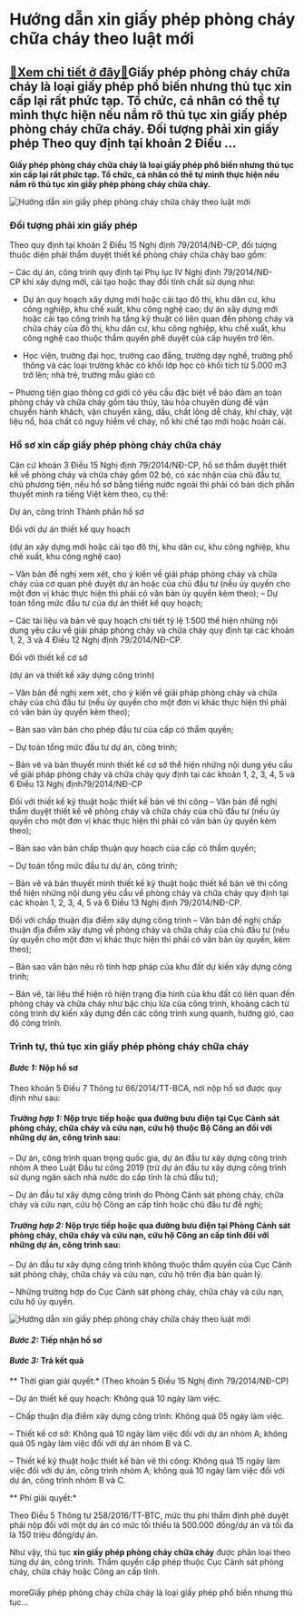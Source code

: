 Hướng dẫn xin giấy phép phòng cháy chữa cháy theo luật mới
==========================================================

[:gift:Xem chi tiết ở đây:gift:](https://hddtvn.com/huong-dan-xin-giay-phep-phong-chay-chua-chay-theo-luat-moi/)Giấy phép phòng cháy chữa cháy là loại giấy phép phổ biến nhưng thủ tục xin cấp lại rất phức tạp. Tổ chức, cá nhân có thể tự mình thực hiện nếu nắm rõ thủ tục xin giấy phép phòng cháy chữa cháy. Đối tượng phải xin giấy phép Theo quy định tại khoản 2 Điều …
----------------------------------------------------------------------------------------------------------------------------------------------------------------------------------------------------------------------------------------------------------------

**Giấy phép phòng cháy chữa cháy là loại giấy phép phổ biến nhưng thủ tục xin cấp lại rất phức tạp. Tổ chức, cá nhân có thể tự mình thực hiện nếu nắm rõ thủ tục xin giấy phép phòng cháy chữa cháy.**


![Hướng dẫn xin giấy phép phòng cháy chữa cháy theo luật mới](https://hddtvn.com/wp-content/uploads/2021/01/phong-chay-chua-chay.jpg)


### **Đối tượng phải xin giấy phép**


Theo quy định tại khoản 2 Điều 15 Nghị định 79/2014/NĐ-CP, đối tượng thuộc diện phải thẩm duyệt thiết kế phòng cháy chữa cháy bao gồm:


– Các dự án, công trình quy định tại Phụ lục IV Nghị định 79/2014/NĐ-CP khi xây dựng mới, cải tạo hoặc thay đổi tính chất sử dụng như:


+ Dự án quy hoạch xây dựng mới hoặc cải tạo đô thị, khu dân cư, khu công nghiệp, khu chế xuất, khu công nghệ cao; dự án xây dựng mới hoặc cải tạo công trình hạ tầng kỹ thuật có liên quan đến phòng cháy và chữa cháy của đô thị, khu dân cư, khu công nghiệp, khu chế xuất, khu công nghệ cao thuộc thẩm quyền phê duyệt của cấp huyện trở lên.


+ Học viện, trường đại học, trường cao đẳng, trường dạy nghề, trường phổ thông và các loại trường khác có khối lớp học có khối tích từ 5.000 m3 trở lên; nhà trẻ, trường mẫu giáo có


– Phương tiện giao thông cơ giới có yêu cầu đặc biệt về bảo đảm an toàn phòng cháy và chữa cháy gồm tàu thủy, tàu hỏa chuyên dùng để vận chuyển hành khách, vận chuyển xăng, dầu, chất lỏng dễ cháy, khí cháy, vật liệu nổ, hóa chất có nguy hiểm về cháy, nổ khi chế tạo mới hoặc hoán cải.


### **Hồ sơ xin cấp giấy phép phòng cháy chữa cháy**


Căn cứ khoản 3 Điều 15 Nghị định 79/2014/NĐ-CP, hồ sơ thẩm duyệt thiết kế về phòng cháy và chữa cháy gồm 02 bộ, có xác nhận của chủ đầu tư, chủ phương tiện, nếu hồ sơ bằng tiếng nước ngoài thì phải có bản dịch phần thuyết minh ra tiếng Việt kèm theo, cụ thể:





Dự án, công trình
Thành phần hồ sơ


Đối với dự án thiết kế quy hoạch



(dự án xây dựng mới hoặc cải tạo đô thị, khu dân cư, khu công nghiệp, khu chế xuất, khu công nghệ cao)


– Văn bản đề nghị xem xét, cho ý kiến về giải pháp phòng cháy và chữa cháy của cơ quan phê duyệt dự án hoặc của chủ đầu tư (nếu ủy quyền cho một đơn vị khác thực hiện thì phải có văn bản ủy quyền kèm theo);
– Dự toán tổng mức đầu tư của dự án thiết kế quy hoạch;


– Các tài liệu và bản vẽ quy hoạch chi tiết tỷ lệ 1:500 thể hiện những nội dung yêu cầu về giải pháp phòng cháy và chữa cháy quy định tại các khoản 1, 2, 3 và 4 Điều 12 Nghị định 79/2014/NĐ-CP.



Đối với thiết kế cơ sở

(dự án và thiết kế xây dựng công trình)


– Văn bản đề nghị xem xét, cho ý kiến về giải pháp phòng cháy và chữa cháy của chủ đầu tư (nếu ủy quyền cho một đơn vị khác thực hiện thì phải có văn bản ủy quyền kèm theo);  

– Bản sao văn bản cho phép đầu tư của cấp có thẩm quyền;  

– Dự toán tổng mức đầu tư dự án, công trình;  

– Bản vẽ và bản thuyết minh thiết kế cơ sở thể hiện những nội dung yêu cầu về giải pháp phòng cháy và chữa cháy quy định tại các khoản 1, 2, 3, 4, 5 và 6 Điều 13 Nghị định79/2014/NĐ-CP

Đối với thiết kế kỹ thuật hoặc thiết kế bản vẽ thi công
– Văn bản đề nghị thẩm duyệt thiết kế về phòng cháy và chữa cháy của chủ đầu tư (nếu ủy quyền cho một đơn vị khác thực hiện thì phải có văn bản ủy quyền kèm theo);  

– Bản sao văn bản chấp thuận quy hoạch của cấp có thẩm quyền;  

– Dự toán tổng mức đầu tư dự án, công trình;  

– Bản vẽ và bản thuyết minh thiết kế kỹ thuật hoặc thiết kế bản vẽ thi công thể hiện những nội dung yêu cầu về phòng cháy và chữa cháy quy định tại các khoản 1, 2, 3, 4, 5 và 6 Điều 13 Nghị định 79/2014/NĐ-CP.


Đối với chấp thuận địa điểm xây dựng công trình
– Văn bản đề nghị chấp thuận địa điểm xây dựng về phòng cháy và chữa cháy của chủ đầu tư (nếu ủy quyền cho một đơn vị khác thực hiện thì phải có văn bản ủy quyền, kèm theo);  

– Bản sao văn bản nêu rõ tính hợp pháp của khu đất dự kiến xây dựng công trình;  

– Bản vẽ, tài liệu thể hiện rõ hiện trạng địa hình của khu đất có liên quan đến phòng cháy và chữa cháy như bậc chịu lửa của công trình, khoảng cách từ công trình dự kiến xây dựng đến các công trình xung quanh, hướng gió, cao độ công trình.

### **Trình tự, thủ tục xin giấy phép phòng cháy chữa cháy**


#### *Bước 1:* Nộp hồ sơ


Theo khoản 5 Điều 7 Thông tư 66/2014/TT-BCA, nơi nộp hồ sơ được quy định như sau:


#### *Trường hợp 1:* Nộp trực tiếp hoặc qua đường bưu điện tại Cục Cảnh sát phòng cháy, chữa cháy và cứu nạn, cứu hộ thuộc Bộ Công an đối với những dự án, công trình sau:


– Dự án, công trình quan trọng quốc gia, dự án đầu tư xây dựng công trình nhóm A theo Luật Đầu tư công 2019 (trừ dự án đầu tư xây dựng công trình sử dụng ngân sách nhà nước do cấp tỉnh là chủ đầu tư);


– Dự án đầu tư xây dựng công trình do Phòng Cảnh sát phòng cháy, chữa cháy và cứu nạn, cứu hộ Công an cấp tỉnh hoặc chủ đầu tư đề nghị;


#### *Trường hợp 2:* Nộp trực tiếp hoặc qua đường bưu điện tại Phòng Cảnh sát phòng cháy, chữa cháy và cứu nạn, cứu hộ Công an cấp tỉnh đối với những dự án, công trình sau:


– Dự án đầu tư xây dựng công trình không thuộc thẩm quyền của Cục Cảnh sát phòng cháy, chữa cháy và cứu nạn, cứu hộ trên địa bàn quản lý.


– Những trường hợp do Cục Cảnh sát phòng cháy, chữa cháy và cứu nạn, cứu hộ ủy quyền.


![Hướng dẫn xin giấy phép phòng cháy chữa cháy theo luật mới](https://hddtvn.com/wp-content/uploads/2021/01/t12.jpg)


#### *Bước 2:* Tiếp nhận hồ sơ


#### *Bước 3:* Trả kết quả


** Thời gian giải quyết:* (Theo khoản 5 Điều 15 Nghị định 79/2014/NĐ-CP)


– Dự án thiết kế quy hoạch: Không quá 10 ngày làm việc.


– Chấp thuận địa điểm xây dựng công trình: Không quá 05 ngày làm việc.


– Thiết kế cơ sở: Không quá 10 ngày làm việc đối với dự án nhóm A; không quá 05 ngày làm việc đối với dự án nhóm B và C.


– Thiết kế kỹ thuật hoặc thiết kế bản vẽ thi công: Không quá 15 ngày làm việc đối với dự án, công trình nhóm A; không quá 10 ngày làm việc đối với dự án, công trình nhóm B và C.


** Phí giải quyết:*


Theo Điều 5 Thông tư 258/2016/TT-BTC, mức thu phí thẩm định phê duyệt phải nộp đối với một dự án có mức tối thiểu là 500.000 đồng/dự án và tối đa là 150 triệu đồng/dự án.


Như vậy, thủ tục **xin giấy phép phòng cháy chữa cháy** được phân loại theo từng dự án, công trình. Thẩm quyền cấp phép thuộc Cục Cảnh sát phòng cháy, chữa cháy hoặc Công an cấp tỉnh.


#### 


moreGiấy phép phòng cháy chữa cháy là loại giấy phép phổ biến nhưng thủ tục…

